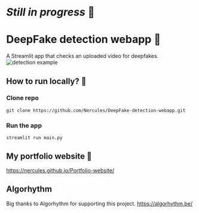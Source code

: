 # *Still in progress* :construction_worker:
# DeepFake detection webapp :busts_in_silhouette:
A Streamlit app that checks an uploaded video for deepfakes.
![detection example](imagery/boxed_frames/README_Example.png)

## How to run locally? :running:
### Clone repo
    git clone https://github.com/Nercules/DeepFake-detection-webapp.git

### Run the app
    streamlit run main.py

## My portfolio website :wave:
https://nercules.github.io/Portfolio-website/

## Algorhythm
Big thanks to Algorhythm for supporting this project.
https://algorhythm.be/

